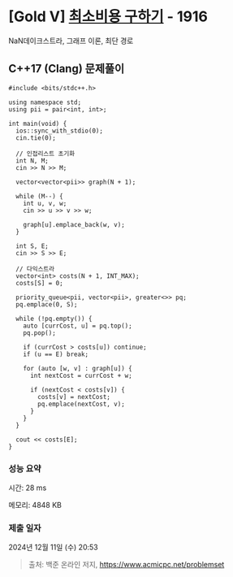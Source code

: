# [Gold V] [최소비용 구하기](https://www.acmicpc.net/problem/1916) - 1916 

NaN데이크스트라, 그래프 이론, 최단 경로

## C++17 (Clang) 문제풀이

```C++17 (Clang)
#include <bits/stdc++.h>

using namespace std;
using pii = pair<int, int>;

int main(void) {
  ios::sync_with_stdio(0);
  cin.tie(0);

  // 인접리스트 초기화
  int N, M;
  cin >> N >> M;

  vector<vector<pii>> graph(N + 1);

  while (M--) {
    int u, v, w;
    cin >> u >> v >> w;

    graph[u].emplace_back(w, v);    
  }

  int S, E;
  cin >> S >> E;

  // 다익스트라
  vector<int> costs(N + 1, INT_MAX);
  costs[S] = 0;

  priority_queue<pii, vector<pii>, greater<>> pq;
  pq.emplace(0, S);

  while (!pq.empty()) {
    auto [currCost, u] = pq.top();
    pq.pop();

    if (currCost > costs[u]) continue;
    if (u == E) break;

    for (auto [w, v] : graph[u]) {
      int nextCost = currCost + w;

      if (nextCost < costs[v]) {
        costs[v] = nextCost;
        pq.emplace(nextCost, v);
      }
    }
  }

  cout << costs[E];
}
```

### 성능 요약

시간: 28 ms

메모리: 4848 KB

### 제출 일자

2024년 12월 11일 (수) 20:53

> 출처: 백준 온라인 저지, https://www.acmicpc.net/problemset 

